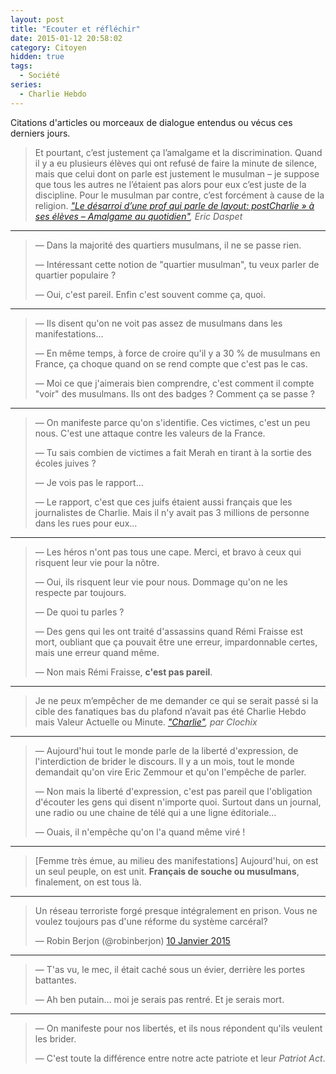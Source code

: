 ```yaml
---
layout: post
title: "Ecouter et réfléchir"
date: 2015-01-12 20:58:02
category: Citoyen
hidden: true
tags:
  - Société
series:
  - Charlie Hebdo
---
```


Citations d'articles ou morceaux de dialogue entendus ou vécus ces derniers jours.

<!-- more -->

> Et pourtant, c’est justement ça l’amalgame et la discrimination. Quand il y a eu plusieurs élèves qui ont refusé de faire la minute de silence, mais que celui dont on parle est justement le musulman – je suppose que tous les autres ne l’étaient pas alors pour eux c’est juste de la discipline. Pour le musulman par contre, c’est forcément à cause de la religion.
>   <cite>["Le désarroi d’une prof qui parle de layout: postCharlie&nbsp;» à ses élèves – Amalgame au quotidien"](https://n.survol.fr/n/le-desarroi-dune-prof-qui-parle-de-charlie-a-ses-eleves-amalgame-au-quotidien), Eric Daspet</cite>

---

> —    Dans la majorité des quartiers musulmans, il ne se passe rien.
>
> —    Intéressant cette notion de "quartier musulman", tu veux parler de quartier populaire&nbsp;?
>
> —    Oui, c'est pareil. Enfin c'est souvent comme ça, quoi.

---

> —    Ils disent qu'on ne voit pas assez de musulmans dans les manifestations…
>
> —    En même temps, à force de croire qu'il y a 30 % de musulmans en France, ça choque quand on se rend compte que c'est pas le cas.
>
> —    Moi ce que j'aimerais bien comprendre, c'est comment il compte "voir" des musulmans. Ils ont des badges&nbsp;? Comment ça se passe&nbsp;?

---

> —    On manifeste parce qu'on s'identifie. Ces victimes, c'est un peu nous. C'est une attaque contre les valeurs de la France.
>
> —    Tu sais combien de victimes a fait Merah en tirant à la sortie des écoles juives&nbsp;?
>
> —    Je vois pas le rapport…
>
> —    Le rapport, c'est que ces juifs étaient aussi français que les journalistes de Charlie. Mais il n'y avait pas 3 millions de personne dans les rues pour eux…

---

> —    Les héros n'ont pas tous une cape. Merci, et bravo à ceux qui risquent leur vie pour la nôtre.
>
> —    Oui, ils risquent leur vie pour nous. Dommage qu'on ne les respecte par toujours.
>
> —    De quoi tu parles&nbsp;?
>
> —    Des gens qui les ont traité d'assassins quand Rémi Fraisse est mort, oubliant que ça pouvait être une erreur, impardonnable certes, mais une erreur quand même.
>
> —    Non mais Rémi Fraisse, **c'est pas pareil**.

---

> Je ne peux m’empêcher de me demander ce qui se serait passé si la cible des fanatiques bas du plafond n’avait pas été Charlie Hebdo mais Valeur Actuelle ou Minute.
>   <cite>["Charlie"](http://esquisses.clochix.net/2015/01/11/Charlie/), par Clochix</cite>

---

> —    Aujourd'hui tout le monde parle de la liberté d'expression, de l'interdiction de brider le discours. Il y a un mois, tout le monde demandait qu'on vire Eric Zemmour et qu'on l'empêche de parler.
>
> —    Non mais la liberté d'expression, c'est pas pareil que l'obligation d'écouter les gens qui disent n'importe quoi. Surtout dans un journal, une radio ou une chaine de télé qui a une ligne éditoriale…
>
> —    Ouais, il n'empêche qu'on l'a quand même viré !

---

> [Femme très émue, au milieu des manifestations] Aujourd'hui, on est un seul peuple, on est unit. **Français de souche ou musulmans**, finalement, on est tous là.

---

<blockquote class="twitter-tweet" lang="fr"><p lang="fr" dir="ltr">Un réseau terroriste forgé presque intégralement en prison. Vous ne voulez toujours pas d&#39;une réforme du système carcéral?</p>&mdash; Robin Berjon (@robinberjon) <a href="https://twitter.com/robinberjon/status/553840819728560128">10 Janvier 2015</a></blockquote>
<script async src="//platform.twitter.com/widgets.js" charset="utf-8"></script>

---

> —    T'as vu, le mec, il était caché sous un évier, derrière les portes battantes.
>
> —    Ah ben putain… moi je serais pas rentré. Et je serais mort.

---

> —    On manifeste pour nos libertés, et ils nous répondent qu'ils veulent les brider.
>
> —    C'est toute la différence entre notre acte patriote et leur _Patriot Act_.
